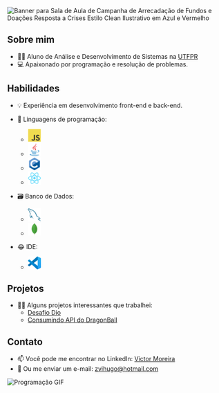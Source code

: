 ![Banner para Sala de Aula de Campanha de Arrecadação de Fundos e Doações Resposta a Crises Estilo Clean Ilustrativo em Azul e Vermelho](https://github.com/zVihugo/zVihugo/assets/118476125/57518158-7834-44d1-8c95-d7ec292f0854)


## Sobre mim
- 👨‍🎓 Aluno de Análise e Desenvolvimento de Sistemas na <a href="http://www.utfpr.edu.br/">UTFPR</a>
- 💻 Apaixonado por programação e resolução de problemas.

## Habilidades
- 💡 Experiência em desenvolvimento front-end e back-end.
- 🚀 Linguagens de programação:
  - <img src="https://github.com/devicons/devicon/blob/master/icons/javascript/javascript-original.svg" alt="JavaScript" width="30">
  - <img src="https://github.com/devicons/devicon/blob/master/icons/java/java-original.svg" alt="Java" width="30">
  - <img src="https://github.com/devicons/devicon/blob/master/icons/c/c-original.svg" alt="C" width="30">
  - <img src="https://github.com/devicons/devicon/blob/master/icons/react/react-original.svg" alt="React.js" width="30">
- 🗃️ Banco de Dados:
  - <img src="https://github.com/devicons/devicon/blob/master/icons/mysql/mysql-original.svg" alt="MySQL" width="30">
  - <img src="https://github.com/devicons/devicon/blob/master/icons/mongodb/mongodb-original.svg" alt="MongoDB" width="30">

- 😂 IDE:
  - <img src="https://github.com/devicons/devicon/blob/master/icons/vscode/vscode-original.svg" alt="Visual Studio Code" width="30">

## Projetos
- 👨‍💻 Alguns projetos interessantes que trabalhei:
  - <a href="https://github.com/zVihugo/desafio-dio">Desafio Dio</a>
  - <a href="https://github.com/zVihugo/proje_react_vite_deploy">Consumindo API do DragonBall</a>

## Contato
- 📫 Você pode me encontrar no LinkedIn: <a href="https://www.linkedin.com/in/victor-moreira-ab8923229/">Victor Moreira</a>
- 📧 Ou me enviar um e-mail: zvihugo@hotmail.com

<img src="https://media2.giphy.com/media/13HgwGsXF0aiGY/giphy.gif?cid=ecf05e478mpxqjf70j431tfzyz4v6ryfbt5mkhtbobwpsuir&ep=v1_gifs_search&rid=giphy.gif&ct=g" alt="Programação GIF" width="500">

